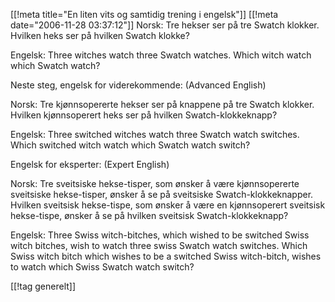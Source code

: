 [[!meta  title="En liten vits og samtidig trening i engelsk"]]
[[!meta  date="2006-11-28 03:37:12"]]
Norsk: Tre hekser ser på tre Swatch klokker. Hvilken heks ser på hvilken
Swatch klokke?

Engelsk: Three witches watch three Swatch watches. Which witch watch which
Swatch watch?

Neste steg, engelsk for viderekommende: (Advanced English)

Norsk: Tre kjønnsopererte hekser ser på knappene på tre Swatch klokker.
Hvilken kjønnsoperert heks ser på hvilken Swatch-klokkeknapp?

Engelsk: Three switched witches watch three Swatch watch switches. Which
switched witch watch which Swatch watch switch?

Engelsk for eksperter: (Expert English)

Norsk: Tre sveitsiske hekse-tisper, som ønsker å være kjønnsopererte
sveitsiske hekse-tisper, ønsker å se på sveitsiske Swatch-klokkeknapper.
Hvilken sveitsisk hekse-tispe, som ønsker å være en kjønnsoperert sveitsisk
hekse-tispe, ønsker å se på hvilken sveitsisk Swatch-klokkeknapp?

Engelsk: Three Swiss witch-bitches, which wished to be switched Swiss
witch bitches, wish to watch three swiss Swatch watch switches. Which Swiss
witch bitch which wishes to be a switched Swiss witch-bitch, wishes to
watch which Swiss Swatch watch switch?

[[!tag  generelt]]